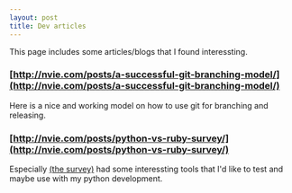 ```yaml
---
layout: post
title: Dev articles
---
```


This page includes some articles/blogs that I found interessting.

### [http://nvie.com/posts/a-successful-git-branching-model/](http://nvie.com/posts/a-successful-git-branching-model/)
Here is a nice and working model on how to use git for branching and releasing.

### [http://nvie.com/posts/python-vs-ruby-survey/](http://nvie.com/posts/python-vs-ruby-survey/)
Especially [(the survey)](http://goo.gl/j0blw) had some interessting tools
that I'd like to test and maybe use with my python development.

